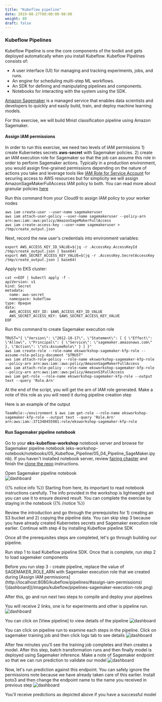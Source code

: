 ```yaml
---
title: "Kubeflow pipeline"
date: 2019-08-27T00:00:00-08:00
weight: 80
draft: false
---
```


### Kubeflow Pipelines

Kubeflow Pipeline is one the core components of the toolkit and gets deployed automatically when you install Kubeflow. Kubeflow Pipelines consists of:

* A user interface (UI) for managing and tracking experiments, jobs, and runs.
* An engine for scheduling multi-step ML workflows.
* An SDK for defining and manipulating pipelines and components.
* Notebooks for interacting with the system using the SDK.

[Amazon Sagemaker](https://aws.amazon.com/sagemaker/) is a managed service that enables data scientists and developers to quickly and easily build, train, and deploy machine learning models.

For this exercise, we will build Mnist classification pipeline using Amazon Sagemaker.

#### Assign IAM permissions

In order to run this exercise, we need two levels of IAM permissions 1) create Kubernetes secrets **aws-secret** with Sagemaker policies. 2) create an IAM execution role for Sagemaker so that the job can assume this role in order to perform Sagemaker actions. Typically in a production environment, you would assign fine-grained permissions depending on the nature of actions you take and leverage tools like [IAM Role for Service Account](https://docs.aws.amazon.com/eks/latest/userguide/iam-roles-for-service-accounts.html) for securing access to AWS resources but for simplicity we will assign AmazonSageMakerFullAccess IAM policy to both. You can read more about granular policies [here](https://docs.aws.amazon.com/sagemaker/latest/dg/sagemaker-roles.html)

Run this command from your Cloud9 to assign IAM policy to your worker nodes
```
aws iam create-user --user-name sagemakeruser
aws iam attach-user-policy --user-name sagemakeruser --policy-arn arn:aws:iam::aws:policy/AmazonSageMakerFullAccess
aws iam create-access-key --user-name sagemakeruser > /tmp/create_output.json
```

Next, record the new user's credentials into environment variables:

```
export AWS_ACCESS_KEY_ID_VALUE=$(jq -r .AccessKey.AccessKeyId /tmp/create_output.json | base64)
export AWS_SECRET_ACCESS_KEY_VALUE=$(jq -r .AccessKey.SecretAccessKey /tmp/create_output.json | base64)
```

Apply to EKS cluster:

```
cat <<EOF | kubectl apply -f -
apiVersion: v1
kind: Secret
metadata:
  name: aws-secret
  namespace: kubeflow
type: Opaque
data:
  AWS_ACCESS_KEY_ID: $AWS_ACCESS_KEY_ID_VALUE
  AWS_SECRET_ACCESS_KEY: $AWS_SECRET_ACCESS_KEY_VALUE
EOF
```

Run this command to create Sagemaker execution role
```
TRUST="{ \"Version\": \"2012-10-17\", \"Statement\": [ { \"Effect\": \"Allow\", \"Principal\": { \"Service\": \"sagemaker.amazonaws.com\" }, \"Action\": \"sts:AssumeRole\" } ] }"
aws iam create-role --role-name eksworkshop-sagemaker-kfp-role --assume-role-policy-document "$TRUST"
aws iam attach-role-policy --role-name eksworkshop-sagemaker-kfp-role --policy-arn arn:aws:iam::aws:policy/AmazonSageMakerFullAccess
aws iam attach-role-policy --role-name eksworkshop-sagemaker-kfp-role --policy-arn arn:aws:iam::aws:policy/AmazonS3FullAccess
aws iam get-role --role-name eksworkshop-sagemaker-kfp-role --output text --query 'Role.Arn'
```

At the end of the script, you will get the arn of IAM role generated. Make a note of this role as you will need it during pipeline creation step

Here is an example of the output
```
TeamRole:~/environment $ aws iam get-role --role-name eksworkshop-sagemaker-kfp-role --output text --query 'Role.Arn'
arn:aws:iam::371348455981:role/eksworkshop-sagemaker-kfp-role
```
#### Run Sagemaker pipeline notebook

Go to your **eks-kubeflow-workshop** notebook server and browse for Sagemaker pipeline notebook (eks-workshop-notebook/notebooks/05_Kubeflow_Pipeline/05_04_Pipeline_SageMaker.ipynb). If you haven't installed notebook server, review [fairing chapter](https://eksworkshop.com/kubeflow/fairing/#create-jupyter-notebook-server) and finish the [clone the repo](https://eksworkshop.com/kubeflow/fairing/#clone-the-repo) instructions.

Open Sagemaker pipeline notebook  
![dashboard](/images/kubeflow/pipelines-view-sagemaker-notebook.png)

{{% notice info %}}
Starting from here, its important to read notebook instructions carefully. The info provided in the workshop is lightweight and you can use it to ensure desired result. You can complete the exercise by staying in the notebook
{{% /notice %}}

Review the introduction and go through the prerequisites for 1) creating an S3 bucket and 2) copying the pipeline data. You can skip step 3 because you have already created Kubernetes secrets and Sagemaker execution role earlier. Continue with step 4 by installing Kubeflow pipeline SDK

Once all the prerequisites steps are completed, let's go through building our pipeline.

Run step 1 to load Kubeflow pipeline SDK. Once that is complete, run step 2 to load sagemaker components

<div data-proofer-ignore>
Before you run step 3 - create pipeline, replace the value of SAGEMAKER_ROLE_ARN with Sagemaker execution role that we created during [Assign IAM permissions](http://localhost:8080/kubeflow/pipelines/#assign-iam-permissions)
</div>
![dashboard](/images/kubeflow/pipelines-sagemaker-execution-role.png)

After this, go and run next two steps to compile and deploy your pipelines

You will receive 2 links, one is for experiments and other is pipeline run.
![dashboard](/images/kubeflow/pipelines-deploy.png)

You can click on [View pipeline] to view details of the pipeline
![dashboard](/images/kubeflow/pipelines-sagemaker-overview.png)

You can click on pipeline run to examine each steps in the pipeline. Click on sagemaker training job and then click logs tab to see details
![dashboard](/images/kubeflow/pipelines-run-logs.png)

After few minutes you'll see the training job completes and then creates a model. After this step, batch transformation runs and then finally model is deployed using Sagemaker inference. Make a note of Sagemaker endpoint so that we can run prediction to validate our model
![dashboard](/images/kubeflow/pipelines-sagemaker-endpoint.png)

Now, let's run prediction against this endpoint. You can safely ignore the permissions note because we have already taken care of this earlier. Install boto3 and then change the endpoint name to the name you received in previous step
![dashboard](/images/kubeflow/pipelines-sagemaker-predictions.png)

You'll receive predictions as depicted above if you have a successful model
